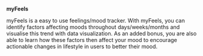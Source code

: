 **myFeels** 

myFeels is a easy to use feelings/mood tracker.
With myFeels, you can identify factors affecting moods throughout days/weeks/months and visualise this trend with data visualization. As an added bonus, you are also able to learn how these factors then affect your mood to encourage actionable changes in lifestyle in users to better their mood.